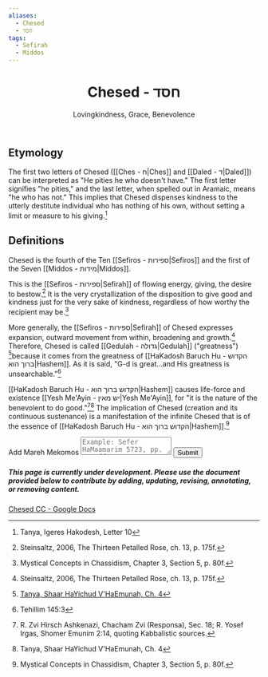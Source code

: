 ```yaml
---
aliases:
  - Chesed
  - חסד
tags:
  - Sefirah
  - Middos
---
```

  <div class="card">
	<header>
		<h1>Chesed - חסד</h1>
		<p class="subtitle" >Lovingkindness, Grace, Benevolence</p>
	</header>
	<section>
	</section>
</div>

## Etymology

The first two letters of Chesed ([[Ches - ח|Ches]] and [[Daled - ד|Daled]]) can be interpreted as "He pities he who doesn't have." The first letter signifies "he pities," and the last letter, when spelled out in Aramaic, means "he who has not." This implies that Chesed dispenses kindness to the utterly destitute individual who has nothing of his own, without setting a limit or measure to his giving.[^1]

## Definitions

Chesed is the fourth of the Ten [[Sefiros - ספירות|Sefiros]] and the first of the Seven [[Middos - מידות|Middos]].

This is the [[Sefiros - ספירות|Sefirah]] of flowing energy, giving, the desire to bestow.[^2] It is the very crystallization of the disposition to give good and kindness just for the very sake of kindness, regardless of how worthy the recipient may be.[^3]

More generally, the [[Sefiros - ספירות|Sefirah]] of Chesed expresses expansion, outward movement from within, broadening and growth.[^2] Therefore, Chesed is called [[Gedulah - גדולה|Gedulah]] ("greatness") [^4]because it comes from the greatness of [[HaKadosh Baruch Hu - הקדוש ברוך הוא|Hashem]]. As it is said, "G-d is great…and His greatness is unsearchable."[^5]

[[HaKadosh Baruch Hu - הקדוש ברוך הוא|Hashem]] causes life-force and existence [[Yesh Me'Ayin - יש מאין|Yesh Me'Ayin]], for "it is the nature of the benevolent to do good."[^6][^7] The implication of Chesed (creation and its continuous sustenance) is a manifestation of the infinite Chesed that is of the essence of [[HaKadosh Baruch Hu - הקדוש ברוך הוא|Hashem]].[^3]

<div class="rectangle">
  <form action="https://submit-form.com/PyS1Ogeqs">
	<input type="hidden" name="page-id" value="Chesed">
	<label for="message">Add Mareh Mekomos</label>
	<textarea
	  id="message"
	  name="message"
	  placeholder="Example: Sefer HaMaamarim 5723, pp. 111 ff."
	  required
	></textarea>
	<button type="submit">Submit</button>
  </form>
</div>

<div class="rectangle">
  <h5>This page is currently under development. Please use the document provided below to contribute by adding, updating, revising, annotating, or removing content.</h5>
  <p>
	<a href="https://docs.google.com/document/d/19vMtIpf0majqOwmNi-qEDL-QGWT4oh0xv4P-wvkzuec/edit?usp=sharing">Chesed CC - Google Docs</a>
  </p>
</div>

[^1]: Tanya, Igeres Hakodesh, Letter 10
[^2]: Steinsaltz, 2006, The Thirteen Petalled Rose, ch. 13, p. 175f.
[^3]: Mystical Concepts in Chassidism, Chapter 3, Section 5, p. 80f.
[^4]: [Tanya, Shaar HaYichud V'HaEmunah, Ch. 4](https://www.chabad.org/library/tanya/tanya_cdo/aid/7990/jewish/Chapter-4.htm#:~:text=%D7%95%D6%B0%D7%A0%D6%B4%D7%A7%D6%B0%D7%A8%D6%B5%D7%90%D7%AA%20%22%D7%92%D6%BC%D6%B0%D7%93%D7%95%D6%BC%D7%9C%D6%BC%D6%B8%D7%94%22%2C%20%D7%9B%D6%BC%D6%B4%D7%99,%D7%95%D6%B0%D7%9C%D6%B4%D7%92%D6%B0%D7%93%D7%95%D6%BC%D7%9C%D6%BC%D6%B8%D7%AA%D7%95%D6%B9%20%D7%90%D6%B5%D7%99%D7%9F%20%D7%97%D6%B5%D7%A7%D6%B6%D7%A8%22)
[^5]: Tehillim 145:3
[^6]: R. Zvi Hirsch Ashkenazi, Chacham Zvi (Responsa), Sec. 18; R. Yosef Irgas, Shomer Emunim 2:14, quoting Kabbalistic sources.
[^7]: Tanya, Shaar HaYichud V'HaEmunah, Ch. 4